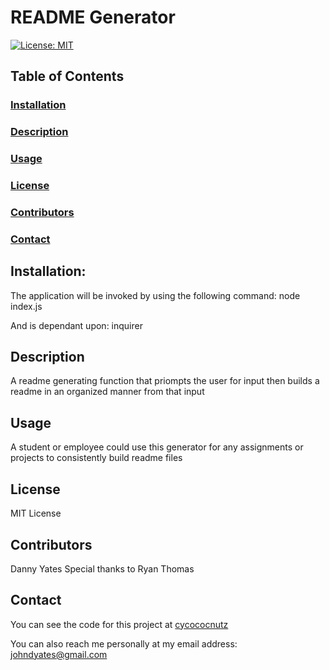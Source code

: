 # README Generator

[![License: MIT](https://img.shields.io/badge/License-MIT-yellow.svg)](https://opensource.org/licenses/MIT)

## Table of Contents

### [Installation](#installation)

### [Description](#description)

### [Usage](#usage)

### [License](#license)

### [Contributors](#contributors)

### [Contact](#contact)



## Installation:
The application will be invoked by using the following command:
node index.js


And is dependant upon:
inquirer


## Description
A readme generating function that priompts the user for input then builds a readme in an organized manner from that input


## Usage
A student or employee could use this generator for any assignments or projects to consistently build readme files


## License
MIT License


## Contributors
Danny Yates
Special thanks to Ryan Thomas


## Contact


You can see the code for this project at [cycococnutz](www.github.com/cycococnutz)

You can also reach me personally at my email address: [johndyates@gmail.com](mailto:johndyates@gmail.com)
